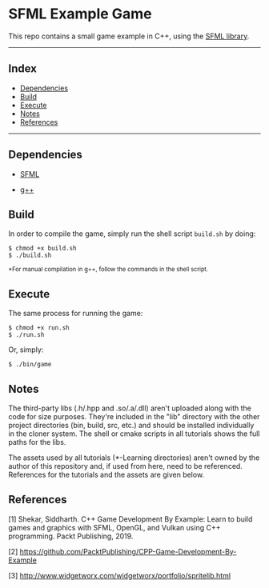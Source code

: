 <h1>SFML Example Game</h1>

This repo contains a small game example in C++, using the [SFML library](https://www.sfml-dev.org/).

---

<h2>Index</h2>

- [Dependencies](#dependencies)
- [Build](#build)
- [Execute](#execute)
- [Notes](#notes)
- [References](#references)

---

## Dependencies

- [SFML](https://www.sfml-dev.org/)

- [g++](https://gcc.gnu.org/)

## Build

In order to compile the game, simply run the shell script `build.sh` by doing:

```
$ chmod +x build.sh
$ ./build.sh
```

<small>\*For manual compilation in g++, follow the commands in the shell script.</small>

## Execute

The same process for running the game:

```
$ chmod +x run.sh
$ ./run.sh
```

Or, simply:

`$ ./bin/game`

## Notes

The third-party libs (.h/.hpp and .so/.a/.dll) aren't uploaded along with the code for size purposes. They're included in the "lib" directory with the other project directories (bin, build, src, etc.) and should be installed individually in the cloner system. The shell or cmake scripts in all tutorials shows the full paths for the libs.

The assets used by all tutorials (\*-Learning directories) aren't owned by the author of this repository and, if used from here, need to be referenced. References for the tutorials and the assets are given below.

## References

[1] Shekar, Siddharth. C++ Game Development By Example: Learn to build games and graphics with SFML, OpenGL, and Vulkan using C++ programming. Packt Publishing, 2019.

[2] https://github.com/PacktPublishing/CPP-Game-Development-By-Example

[3] http://www.widgetworx.com/widgetworx/portfolio/spritelib.html
